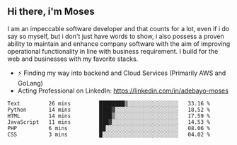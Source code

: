 ## Hi there, i'm Moses

I am an impeccable software developer and that counts for a lot, even if i do say so myself, but i don't just have words to show, i also possess a proven ability to maintain and enhance company software with the aim of improving operational functionality in line with business requirement. I build for the web and businesses with my favorite stacks.
- ⚡ Finding my way into backend and Cloud Services (Primarily AWS and GoLang)
- Acting Professional on LinkedIn: https://linkedin.com/in/adebayo-moses

<!--START_SECTION:waka-->

```text
Text         26 mins         ████████▒░░░░░░░░░░░░░░░░   33.16 %
Python       14 mins         ████▓░░░░░░░░░░░░░░░░░░░░   18.52 %
HTML         14 mins         ████▒░░░░░░░░░░░░░░░░░░░░   17.59 %
JavaScript   11 mins         ███▓░░░░░░░░░░░░░░░░░░░░░   14.53 %
PHP          6 mins          ██░░░░░░░░░░░░░░░░░░░░░░░   08.06 %
CSS          3 mins          █░░░░░░░░░░░░░░░░░░░░░░░░   04.02 %
```

<!--END_SECTION:waka-->
